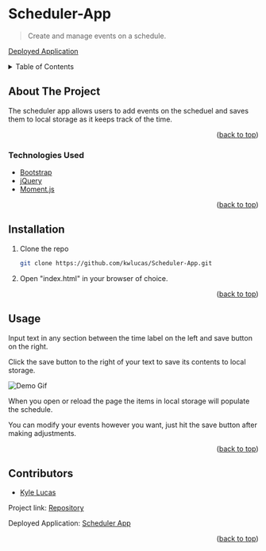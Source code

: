 # Scheduler-App
> Create and manage events on a schedule.

[Deployed Application](https://kwlucas.github.io/Scheduler-App/)

<div id="top"></div>

<!-- TABLE OF CONTENTS -->
<details>
  <summary>Table of Contents</summary>
  <ol>
    <li>
      <a href="#about-the-project">About The Project</a>
      <ul>
        <li><a href="#technologies-used">Technologies Used</a></li>
      </ul>
    </li>
    <li><a href="#installation">Installation</a></li>
    <li><a href="#usage">Usage</a></li>
    <li><a href="#contributors">Contributors</a></li>
  </ol>
</details>



<!-- ABOUT THE PROJECT -->
## About The Project

The scheduler app allows users to add events on the scheduel and saves them to local storage as it keeps track of the time.

<p align="right">(<a href="#top">back to top</a>)</p>

### Technologies Used

* [Bootstrap](https://getbootstrap.com/)
* [jQuery](https://jquery.com/)
* [Moment.js](https://momentjs.com/)


<p align="right">(<a href="#top">back to top</a>)</p>

## Installation

1. Clone the repo
   ```sh
   git clone https://github.com/kwlucas/Scheduler-App.git
   ```
2. Open "index.html" in your browser of choice.

<p align="right">(<a href="#top">back to top</a>)</p>



<!-- USAGE EXAMPLES -->
## Usage

Input text in any section between the time label on the left and save button on the right.

Click the save button to the right of your text to save its contents to local storage.

![Demo Gif](./assets/images/Demo1.gif)

When you open or reload the page the items in local storage will populate the schedule.

You can modify your events however you want, just hit the save button after making adjustments.


<p align="right">(<a href="#top">back to top</a>)</p>



<!-- CONTACT -->
## Contributors

* [Kyle Lucas](https://github.com/kwlucas)

Project link: [Repository](https://github.com/kwlucas/Scheduler-App)

Deployed Application: [Scheduler App](https://kwlucas.github.io/Scheduler-App/)

<p align="right">(<a href="#top">back to top</a>)</p>
